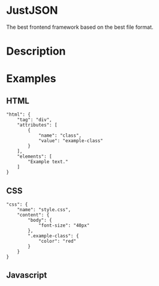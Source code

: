 # JustJSON
The best frontend framework based on the best file format.

# Description



# Examples

## HTML
```
"html": {
    "tag": "div",
    "attributes": [
        {
            "name": "class",
            "value": "example-class"
        }
    ],
    "elements": [
        "Example text."
    ]
}
```

## CSS
```
"css": {
    "name": "style.css",
    "content": {
        "body": {
            "font-size": "40px"
        },
        ".example-class": {
            "color": "red"
        }
    }
}
```

## Javascript
```

```